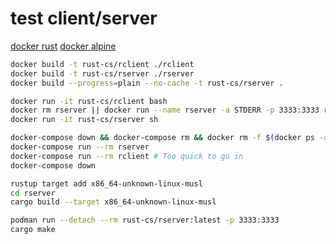 # test client/server

[docker rust](https://hub.docker.com/_/rust)
[docker alpine](https://hub.docker.com/_/alpine)

~~~bash
docker build -t rust-cs/rclient ./rclient
docker build -t rust-cs/rserver ./rserver
docker build --progress=plain --no-cache -t rust-cs/rserver .

docker run -it rust-cs/rclient bash
docker rm rserver || docker run --name rserver -a STDERR -p 3333:3333 rust-cs/rserver
docker run -it rust-cs/rserver sh
~~~

~~~bash
docker-compose down && docker-compose rm && docker rm -f $(docker ps -a -q) && docker volume rm $(docker volume ls -q) && docker-compose build && docker-compose up && docker-compose logs -f -t
docker-compose run --rm rserver
docker-compose run --rm rclient # Too quick to go in
docker-compose down
~~~

~~~bash
rustup target add x86_64-unknown-linux-musl
cd rserver
cargo build --target x86_64-unknown-linux-musl
~~~

~~~bash
podman run --detach --rm rust-cs/rserver:latest -p 3333:3333
cargo make
~~~
